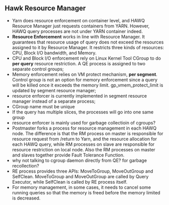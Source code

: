 ## Hawk Resource Manager
* Yarn does resource enforcement on container level, and HAWQ Resource Manager just requests containers from YARN. However, HAWQ query processes are not under YARN container indeed.
* **Resource Enforcement** works in line with Resource Manager. It guarantees that resource usage of query does not exceed the resources assigned to it by Resource Manager. It restricts three kinds of resources: CPU, Block I/O bandwidth, and Memory.
* CPU and Block I/O enforcement rely on Linux Kernel Tool CGroup to do **per query** resource restriction. A QE process is assigned to two separate control groups;
* Memory enforcement relies on VM protect mechanism, **per segment**. Control group is not an option for memory enforcement since a query will be killed once it exceeds the memory limit. gp_vmem_protect_limit is updated by segment resource manager;
* resource enforcer is currently implemented in segment resource manager instead of a separate process;
* CGroup name must be unique
* If the query has multiple slices, the processes will go into one same group
* resource enforcer is mainly used for garbage collectioin of cgroups?
* Postmaster forks a process for resource management in each HAWQ node. The difference is that the RM process on master is responsible for resource request from /return to Yarn, and the resource allocation for each HAWQ query, while RM processes on slave are responsible for resource restriction on local node. Also the RM processes on master and slaves together provide Fault Tolerance Function.
* why not talking to cgroup daemon directly from QE? for garbage recollection?
* RE process provides three APIs: MoveToGroup, MoveOutGroup and SelfClean. MoveToGroup and MoveOutGroup are called by Query Executor, while SelfClean is called by RE process itself.
* For memory management, in some cases, it needs to cancel some running queries so that the memory is freed before the memory limited is decreased.